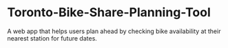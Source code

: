 # Toronto-Bike-Share-Planning-Tool
A web app that helps users plan ahead by checking bike availability at their nearest station for future dates. 
